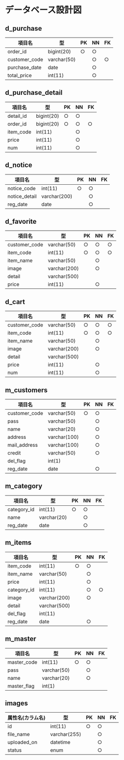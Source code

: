 # データベース設計図

## d_purchase

|項目名|型|PK|NN|FK|
|-----|--|--|--|--|
|order_id|bigint(20)|○|○||
|customer_code|varchar(50)||○|○|
|purchase_date|date||○||
|total_price|int(11)||○||

## d_purchase_detail

|項目名|型|PK|NN|FK|
|-----|--|--|--|--|
|detail_id|bigint(20)|○|○||
|order_id|bigint(20) |○|○|○|
|item_code|int(11)||○||
|price|int(11)||○||
|num|int(11)||○||

## d_notice

|項目名|型|PK|NN|FK|
|-----|--|--|--|--|
|notice_code|int(11)|○|○||
|notice_detail|varchar(200)||○||
|reg_date|date||○||

## d_favorite

|項目名|型|PK|NN|FK|
|-----|--|--|--|--|
|customer_code|varchar(50)|○|○|○|
|item_code|int(11)|○|○|○|
|item_name|varchar(50)||○||
|image|varchar(200)||○||
|detail|varchar(500)||||
|price|int(11)||○||

## d_cart
|項目名|型|PK|NN|FK|
|-----|--|--|--|--|
|customer_code|varchar(50)|○|○|○|
|item_code|int(11)|○|○|○|
|item_name|varchar(50)||○||
|image|varchar(200)||○||
|detail|varchar(500)||||
|price|int(11)||○||
|num|int(11)||○||

## m_customers

|項目名|型|PK|NN|FK|
|-----|--|--|--|--|
|customer_code|varchar(50)|○|○||
|pass|varchar(50)||○||
|name|varchar(20)||○||
|address|varchar(100)||○||
|mail_address|varchar(100)||○||
|credit|varchar(50)||○||
|del_flag|int(1)||||
|reg_date|date||○||

## m_category

|項目名|型|PK|NN|FK|
|-----|--|--|--|--|
|category_id|int(11)|○|○||
|name|varchar(20)||○||
|reg_date|date||○||

## m_items

|項目名|型|PK|NN|FK|
|-----|--|--|--|--|
|item_code|int(11)|○|○||
|item_name|varchar(50)||○||
|price|int(11)||○||
|category_id|int(11)||○|○|
|image|varchar(200)||○||
|detail|varchar(500)||||
|del_flag|int(11)||||
|reg_date|date||○||

## m_master
|項目名|型|PK|NN|FK|
|-----|--|--|--|--|
|master_code|int(11)|○|○||
|pass|varchar(50)||○||
|name|varchar(20)||○||
|master_flag|int(1)||||

## images
|属性名(カラム名)|型|PK|NN|FK|
|-----|--|--|--|--|
|id|int(11)|○|○||
|file_name|varchar(255)||○||
|uploaded_on|datetime||○||
|status|enum||○||
